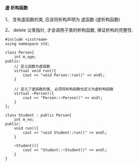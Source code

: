 #### 虚 析构函数

1、 含有虚函数的类, 应该将析构声明为 虚函数 (虚析构函数)

2、 delete 父类指针, 才会调用子类的析构函数, 保证析构的完整性.



```
#include <isstream>
using namespace std;

class Person{
    int m_age;
public:
    // 定义函数为虚函数
    virtual void run(){
        cout << "void Person::run()" << endl;
    }
    
    // 定义了虚函数的类, 必须将析构函数也定义为虚析构函数
    virtual ~Person(){
        cout << "Person::~Person()" << endl;
    }
};

class Student : public Person{
    int m_no;
public:
    void run(){
        cout << "void Student::run()" << endl;
    }
    
    ~Student(){
        cout << "Student::~Student()" << endl;
    }
}
```